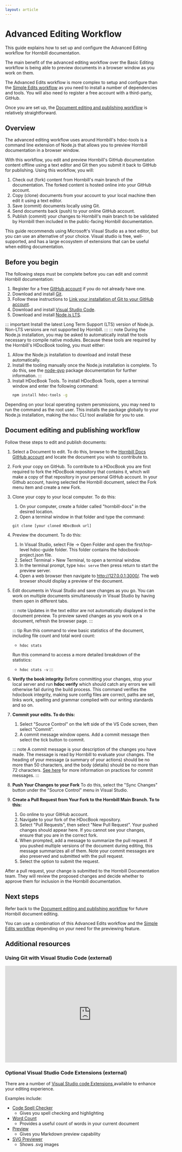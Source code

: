 ```yaml
---
layout: article
---
```

# Advanced Editing Workflow
This guide explains how to set up and configure the Advanced Editing workflow for Hornbill documentation. 

The main benefit of the advanced editing workflow over the Basic Editing workflow is being able to preview documents in a browser window as you work on them.

The Advanced Edits workflow is more complex to setup and configure than the [Simple Edits workflow](/_books/hdoc-guide/getting-started/simple-edits) as you need to install a number of dependencies and tools. You will also need to register a free account with a third-party, GitHub.

Once you are set up, the [Document editing and publishing workflow](/_books/hdoc-guide/getting-started/complex-edits) is relatively straightforward.

## Overview
The advanced editing workflow uses around Hornbill's hdoc-tools is a command line extension of Node.js that allows you to preview Hornbill documentation in a browser window.

With this workflow, you edit and preview Hornbill's GitHub documentation content offline using a text editor and Git then you submit it back to GitHub for publishing. Using this workflow, you will:

1. Check out (fork) content from Hornbill's main branch of the documentation. The forked content is hosted online into your GitHub account.
2. Copy (clone) documents from your account to your local machine then edit it using a text editor.
3. Save (commit) documents locally using Git.
4. Send documents back (push) to your online GitHub account.
5. Publish (commit) your changes to Hornbill's main branch to be validated by Hornbill then included in the public-facing Hornbill documentation. 

This guide recommends using Microsoft's Visual Studio as a text editor, but you can use an alternative of your choice. Visual studio is free, well-supported, and has a large ecosystem of extensions that can be useful when editing documentation.

## Before you begin
The following steps must be complete before you can edit and commit Hornbill documentation:
1. Register for a free [GitHub account](https://github.com/signup) if you do not already have one.
2. Download and install [Git](https://git-scm.com/book/en/v2/Getting-Started-Installing-Git). 
3. Follow these instructions to [Link your installation of Git to your GitHub account](https://docs.github.com/en/get-started/quickstart/set-up-git).
4. Download and install [Visual Studio Code](https://code.visualstudio.com/). 
5. Download and install [Node.js LTS](https://nodejs.org/en/).

  ::: important
  Install the latest Long Term Support (LTS) version of Node.js. Non-LTS versions are not supported by Hornbill.
  ::: 
  ::: note
  During the Node.js installation, you may be asked to automatically install the tools necessary to compile native modules. Because these tools are required by the Hornbill's HDocBook tooling, you must either:
   1. Allow the Node.js installation to download and install these automatically.
   2. Install the tooling manually once the Node.js installation is complete. To do this, see the [node-gyp](https://www.npmjs.com/package/node-gyp)  package documentation for further information.
   :::
6.  Install HDocBook Tools. To install HDocBook Tools, open a terminal window and enter the following command: 
    ```bash
    npm install hdoc-tools -g
    ```
   Depending on your local operating system persmissions, you may need to run the command as the root user. This installs the package globally to your Node.js installation, making the `hdoc` CLI tool available for you to use. 

## Document editing and publishing workflow
Follow these steps to edit and publish documents:

1. Select a Document to edit. To do this, browse to the [Hornbill Docs GitHub account](https://github.com/Hornbill-Docs) and locate the document you wish to contribute to. 

2. Fork your copy on GitHub. To contribute to a HDocBook you are first required to fork the HDocBook repository that contains it, which will make a copy of that repository in your personal GitHub account. In your Github account, having selected the Hornbill document, select the Fork menu item and create a new Fork.

3. Clone your copy to your local computer. To do this:
    1. On your computer, create a folder called "hornbill-docs" in the desired location.
    2. Open a terminal window in that folder and type the command:

   `git clone [your cloned HDocBook url]`

4. Preview the document. To do this:
    1. In Visual Studio, select File -> Open Folder and open the first/top-level hdoc-guide folder. This folder contains the hdocbook-project.json file. 
    2. Select Terminal > New Terminal, to open a terminal window. 
    3. In the terminal prompt, type `hdoc serve` then press return to start the preview server. 
    4. Open a web browser then navigate to http://127.0.0.1:3000/. The web browser should display a preview of the document.

5. Edit documents in Visual Studio and save changes as you go. You can work on multiple documents simultaneously in Visual Studio by having them open in different tabs. 

    ::: note
    Updates in the text editor are not automatically displayed in the document preview. To preview saved changes as you work on a document, refresh the browser page.
    :::

    ::: tip
    Run this command to view basic statistics of the document, including file count and total word count:
    - `hdoc stats`

    Run this command to access a more detailed breakdown of the statistics:
    - `hdoc stats -v`
    :::

6. __Verify the book integrity__
    Before committing your changes, stop your local server and run __hdoc verify__ which should catch any errors we will otherwise fail during the build process.  This command verifies the hdocbook integrity, making sure config files are correct, paths are set, links work, spelling and grammar complied with our writing standards and so on. 

7. __Commit your edits. To do this:__
    1. Select "Source Control" on the left side of the VS Code screen, then select "Commit". 
    2. A commit message window opens. Add a commit message then select the tick button to commit.

    ::: note
    A commit message is your description of the changes you have made. The message is read by Hornbill to evaluate your changes. The heading of your message (a summary of your actions) should be no more than 50 characters, and the body (details) should be no more than 72 characters. [See here](https://www.freecodecamp.org/news/how-to-write-better-git-commit-messages/) for more information on practices for commit messages. 
    :::

8. __Push Your Changes to your Fork__
    To do this, select the "Sync Changes" button under the "Source Control" menu in Visual Studio.

9. __Create a Pull Request from Your Fork to the Hornbill Main Branch. To to this:__
    1. Go online to your GitHub account. 
    2. Navigate to your fork of the HDocBook repository. 
    3. Select "Pull Requests", then select "New Pull Request". Your pushed changes should appear here. If you cannot see your changes, ensure that you are in the correct fork.
    4. When prompted, add a message to summarize the pull request. If you pushed multiple versions of the document during editing, this message summarizes all of them. Note your commit messages are also preserved and submitted with the pull request.
    5. Select the option to submit the request.

After a pull request, your change is submitted to the Hornbill Documentation team. They will review the proposed changes and decide whether to approve them for inclusion in the Hornbill documentation.

## Next steps

Refer back to the [Document editing and publishing workflow](/_books/hdoc-guide/getting-started/complex-edits) for future Hornbill document editing.

You can use a combination of this Advanced Edits workflow and the [Simple Edits workflow](/_books/hdoc-guide/getting-started/simple-edits) depending on your need for the previewing feature.

## Additional resources

### Using Git with Visual Studio Code (external)
<iframe width="560" height="315" src="https://www.youtube.com/embed/i_23KUAEtUM" title="Using Git with Visual Studio Code (Official Beginner Tutorial)" frameborder="0" allow="accelerometer; autoplay; clipboard-write; encrypted-media; gyroscope; picture-in-picture" allowfullscreen></iframe>


### Optional Visual Studio Code Extensions (external)

There are a number of [Visual Studio code Extensions ](https://code.visualstudio.com/learn/get-started/extensions) available to enhance your editing experience.

Examples include:

* [Code Spell Checker](https://marketplace.visualstudio.com/items?itemName=streetsidesoftware.code-spell-checker) 
  * Gives you spell checking and highlighting
* [Word Count](https://marketplace.visualstudio.com/items?itemName=ms-vscode.wordcount) 
  * Provides a useful count of words in your current document
* [Preview](https://marketplace.visualstudio.com/items?itemName=searKing.preview-vscode) 
  * Gives you Markdown preview capability
* [SVG Previewer](https://marketplace.visualstudio.com/items?itemName=vitaliymaz.vscode-svg-previewer)
  * Shows .svg images